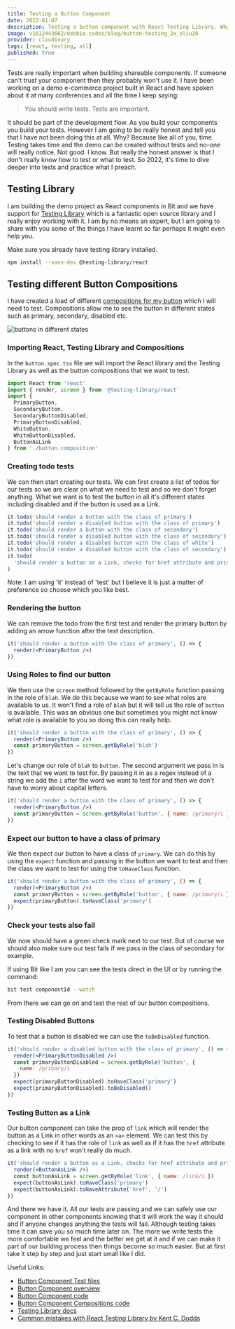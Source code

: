 ```yaml
---
title: Testing a Button Component
date: 2022-01-07
description: Testing a button component with React Testing Library. What to test and how to test your button component when building multiple compositions of the button.
image: v1612443662/debbie.codes/blog/button-testing_2x_oliu20
provider: cloudinary
tags: [react, testing, all]
published: true
---
```


Tests are really important when building shareable components. If someone can't trust your component then they probably won't use it. I have been working on a demo e-commerce project built in React and have spoken about it at many conferences and all the time I keep saying:

> You should write tests. Tests are important.

It should be part of the development flow. As you build your components you build your tests. However I am going to be really honest and tell you that I have not been doing this at all. Why? Because like all of you, time. Testing takes time and the demo can be created without tests and no-one will really notice. Not good. I know. But really the honest answer is that I don't really know how to test or what to test. So 2022, it's time to dive deeper into tests and practice what I preach.

## Testing Library

I am building the demo project as React components in Bit and we have support for [Testing Library](https://testing-library.com/) which is a fantastic open source library and I really enjoy working with it. I am by no means an expert, but I am going to share with you some of the things I have learnt so far perhaps it might even help you.

Make sure you already have testing library installed.

```bash
npm install --save-dev @testing-library/react
```

## Testing different Button Compositions

I have created a load of different [compositions for my button](https://bit.dev/learn-bit-react/base-ui/ui/button/~compositions) which I will need to test. Compositions allow me to see the button in different states such as primary, secondary, disabled etc.

![buttons in different states](https://res.cloudinary.com/debsobrien/image/upload/v1641577214/debbie.codes/blog/button-testing_2x_oliu20.png)

### Importing React, Testing Library and Compositions

In the `button.spec.tsx` file we will import the React library and the Testing Library as well as the button compositions that we want to test.

```js
import React from 'react'
import { render, screen } from '@testing-library/react'
import {
  PrimaryButton,
  SecondaryButton,
  SecondaryButtonDisabled,
  PrimaryButtonDisabled,
  WhiteButton,
  WhiteButtonDisabled,
  ButtonAsLink
} from './button.composition'
```

### Creating todo tests

We can then start creating our tests. We can first create a list of todos for our tests so we are clear on what we need to test and so we don't forget anything. What we want is to test the button in all it's different states including disabled and if the button is used as a Link.

```jsx
it.todo('should render a button with the class of primary')
it.todo('should render a disabled button with the class of primary')
it.todo('should render a button with the class of secondary')
it.todo('should render a disabled button with the class of secondary')
it.todo('should render a disabled button with the class of white')
it.todo('should render a disabled button with the class of secondary')
it.todo(
  'should render a button as a Link, checks for href attribute and primary class'
)
```

Note: I am using 'it' instead of 'test' but I believe it is just a matter of preference so choose which you like best.

### Rendering the button

We can remove the todo from the first test and render the primary button by adding an arrow function after the test description.

```jsx
it('should render a button with the class of primary', () => {
  render(<PrimaryButton />)
})
```

### Using Roles to find our button

We then use the `screen` method followed by the `getByRole` function passing in the role of `blah`. We do this because we want to see what roles are available to us. It won't find a role of `blah` but it will tell us the role of `button` is available. This was an obvious one but sometimes you might not know what role is available to you so doing this can really help.

```jsx
it('should render a button with the class of primary', () => {
  render(<PrimaryButton />)
  const primaryButton = screen.getByRole('blah')
})
```

Let's change our role of `blah` to `button`. The second argument we pass in is the text that we want to test for. By passing it in as a regex instead of a string we add the `i` after the word we want to test for and then we don't have to worry about capital letters.

```jsx
it('should render a button with the class of primary', () => {
  render(<PrimaryButton />)
  const primaryButton = screen.getByRole('button', { name: /primary/i })
})
```

### Expect our button to have a class of primary

We then expect our button to have a class of `primary`. We can do this by using the `expect` function and passing in the button we want to test and then the class we want to test for using the `toHaveClass` function.

```jsx
it('should render a button with the class of primary', () => {
  render(<PrimaryButton />)
  const primaryButton = screen.getByRole('button', { name: /primary/i })
  expect(primaryButton).toHaveClass('primary')
})
```

### Check your tests also fail

We now should have a green check mark next to our test. But of course we should also make sure our test fails if we pass in the class of secondary for example.

If using Bit like I am you can see the tests direct in the UI or by running the command:

```bash
bit test componentId --watch
```

From there we can go on and test the rest of our button compositions.

### Testing Disabled Buttons

To test that a button is disabled we can use the `toBeDisabled` function.

```jsx
it('should render a disabled button with the class of primary', () => {
  render(<PrimaryButtonDisabled />)
  const primaryButtonDisabled = screen.getByRole('button', {
    name: /primary/i
  })
  expect(primaryButtonDisabled).toHaveClass('primary')
  expect(primaryButtonDisabled).toBeDisabled()
})
```

### Testing Button as a Link

Our button component can take the prop of `link` which will render the button as a Link in other words as an `<a>` element. We can test this by checking to see if it has the role of `link` as well as if it has the `href` attribute as a link with no `href` won't really do much.

```jsx
it('should render a button as a Link, checks for href attribute and primary class', () => {
  render(<ButtonAsLink />)
  const buttonAsLink = screen.getByRole('link', { name: /link/i })
  expect(buttonAsLink).toHaveClass('primary')
  expect(buttonAsLink).toHaveAttribute('href', '/')
})
```

And there we have it. All our tests are passing and we can safely use our component in other components knowing that it will work the way it should and if anyone changes anything the tests will fail. Although testing takes time it can save you so much time later on. The more we write tests the more comfortable we feel and the better we get at it and if we can make it part of our building process then things become so much easier. But at first take it step by step and just start small like I did.

Useful Links:

- [Button Component Test files](https://bit.dev/learn-bit-react/base-ui/ui/button/~code/button.spec.tsx)
- [Button Component overview](https://bit.dev/learn-bit-react/base-ui/ui/button)
- [Button Component code](https://bit.dev/learn-bit-react/base-ui/ui/button/~code/button.tsx)
- [Button Component Compositions code](https://bit.dev/learn-bit-react/base-ui/ui/button/~code/button.composition.tsx)
- [Testing Library docs](https://testing-library.com/docs/)
- [Common mistakes with React Testing Library by Kent C. Dodds](https://kentcdodds.com/blog/common-mistakes-with-react-testing-library)
